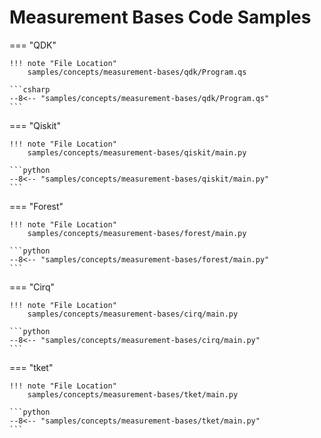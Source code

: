 # Measurement Bases Code Samples

=== "QDK"

    !!! note "File Location"
        samples/concepts/measurement-bases/qdk/Program.qs

    ```csharp
    --8<-- "samples/concepts/measurement-bases/qdk/Program.qs"
    ```

=== "Qiskit"

    !!! note "File Location"
        samples/concepts/measurement-bases/qiskit/main.py

    ```python
    --8<-- "samples/concepts/measurement-bases/qiskit/main.py"
    ```

=== "Forest"

    !!! note "File Location"
        samples/concepts/measurement-bases/forest/main.py

    ```python
    --8<-- "samples/concepts/measurement-bases/forest/main.py"
    ```

=== "Cirq"

    !!! note "File Location"
        samples/concepts/measurement-bases/cirq/main.py

    ```python
    --8<-- "samples/concepts/measurement-bases/cirq/main.py"
    ```

=== "tket"

    !!! note "File Location"
        samples/concepts/measurement-bases/tket/main.py

    ```python
    --8<-- "samples/concepts/measurement-bases/tket/main.py"
    ```